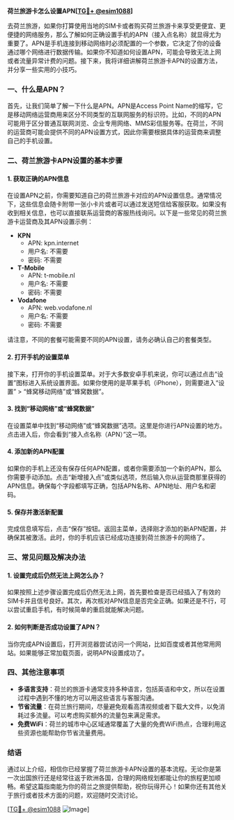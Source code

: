 **荷兰旅游卡怎么设置APN[[TG💪+ @esim1088](https://t.me/s/esim1088)]**

去荷兰旅游，如果你打算使用当地的SIM卡或者购买荷兰旅游卡来享受更便宜、更便捷的网络服务，那么了解如何正确设置手机的APN（接入点名称）就显得尤为重要了。APN是手机连接到移动网络时必须配置的一个参数，它决定了你的设备通过哪个网络进行数据传输。如果你不知道如何设置APN，可能会导致无法上网或者流量异常计费的问题。接下来，我将详细讲解荷兰旅游卡APN的设置方法，并分享一些实用的小技巧。

### 一、什么是APN？

首先，让我们简单了解一下什么是APN。APN是Access Point Name的缩写，它是移动网络运营商用来区分不同类型的互联网服务的标识符。比如，不同的APN可能用于区分普通互联网浏览、企业专用网络、MMS彩信服务等。在荷兰，不同的运营商可能会提供不同的APN设置方式，因此你需要根据具体的运营商来调整自己的手机设置。

### 二、荷兰旅游卡APN设置的基本步骤

#### 1. 获取正确的APN信息

在设置APN之前，你需要知道自己的荷兰旅游卡对应的APN设置信息。通常情况下，这些信息会随卡附带一张小卡片或者可以通过发送短信给客服获取。如果没有收到相关信息，也可以直接联系运营商的客服热线询问。以下是一些常见的荷兰旅游卡运营商及其APN设置示例：

- **KPN**
  - APN: kpn.internet
  - 用户名: 不需要
  - 密码: 不需要
- **T-Mobile**
  - APN: t-mobile.nl
  - 用户名: 不需要
  - 密码: 不需要
- **Vodafone**
  - APN: web.vodafone.nl
  - 用户名: 不需要
  - 密码: 不需要

请注意，不同的套餐可能需要不同的APN设置，请务必确认自己的套餐类型。

#### 2. 打开手机的设置菜单

接下来，打开你的手机设置菜单。对于大多数安卓手机来说，你可以通过点击“设置”图标进入系统设置界面。如果你使用的是苹果手机（iPhone），则需要进入“设置” > “蜂窝移动网络”或“蜂窝数据”。

#### 3. 找到“移动网络”或“蜂窝数据”

在设置菜单中找到“移动网络”或“蜂窝数据”选项。这里是你进行APN设置的地方。点击进入后，你会看到“接入点名称（APN）”这一项。

#### 4. 添加新的APN配置

如果你的手机上还没有保存任何APN配置，或者你需要添加一个新的APN，那么你需要手动添加。点击“新增接入点”或类似选项，然后输入你从运营商那里获得的APN信息。确保每个字段都填写正确，包括APN名称、APN地址、用户名和密码。

#### 5. 保存并激活新配置

完成信息填写后，点击“保存”按钮。返回主菜单，选择刚才添加的新APN配置，并确保其被激活。此时，你的手机应该已经成功连接到荷兰旅游卡的网络了。

### 三、常见问题及解决办法

#### 1. 设置完成后仍然无法上网怎么办？

如果按照上述步骤设置完成后仍然无法上网，首先要检查是否已经插入了有效的SIM卡并且信号良好。其次，再次核对APN信息是否完全正确。如果还是不行，可以尝试重启手机，有时候简单的重启就能解决问题。

#### 2. 如何判断是否成功设置了APN？

当你完成APN设置后，打开浏览器尝试访问一个网站，比如百度或者其他常用网站。如果能够正常加载页面，说明APN设置成功了。

### 四、其他注意事项

- **多语言支持**：荷兰的旅游卡通常支持多种语言，包括英语和中文，所以在设置过程中遇到不懂的地方可以用这些语言与客服沟通。
- **节省流量**：在荷兰旅行期间，尽量避免观看高清视频或者下载大文件，以免消耗过多流量。可以考虑购买额外的流量包来满足需求。
- **免费WiFi**：荷兰的城市中心区域通常覆盖了大量的免费WiFi热点，合理利用这些资源也能帮助你节省流量费用。

### 结语

通过以上介绍，相信你已经掌握了荷兰旅游卡APN设置的基本流程。无论你是第一次出国旅行还是经常往返于欧洲各国，合理的网络规划都能让你的旅程更加顺畅。希望这篇指南能为你的荷兰之旅提供帮助，祝你玩得开心！如果你还有其他关于旅行或者技术方面的问题，欢迎随时交流讨论。

[[TG💪+ @esim1088](https://t.me/s/esim1088) ![Image](https://i.postimg.cc/4NQfJmqS/Snipaste-2025-05-13-00-14-12.png)]